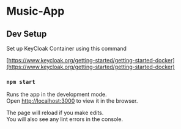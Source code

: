# Music-App

## Dev Setup

Set up KeyCloak Container using this command


[https://www.keycloak.org/getting-started/getting-started-docker](https://www.keycloak.org/getting-started/getting-started-docker)

### `npm start`

Runs the app in the development mode.\
Open [http://localhost:3000](http://localhost:3000) to view it in the browser.

The page will reload if you make edits.\
You will also see any lint errors in the console.
